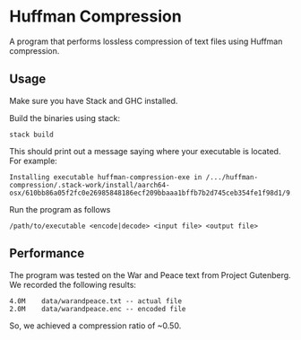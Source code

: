 # Huffman Compression

A program that performs lossless compression of text files using Huffman compression.

## Usage

Make sure you have Stack and GHC installed.

Build the binaries using stack:

```
stack build
```

This should print out a message saying where your executable is located. For example:

```
Installing executable huffman-compression-exe in /.../huffman-compression/.stack-work/install/aarch64-osx/610bb86a05f2fc0e26985848186ecf209bbaaa1bffb7b2d745ceb354fe1f98d1/9.6.5/bin
```

Run the program as follows

```
/path/to/executable <encode|decode> <input file> <output file>
```

## Performance

The program was tested on the War and Peace text from Project Gutenberg. We recorded the following results:

```
4.0M    data/warandpeace.txt -- actual file
2.0M    data/warandpeace.enc -- encoded file
```

So, we achieved a compression ratio of ~0.50.
